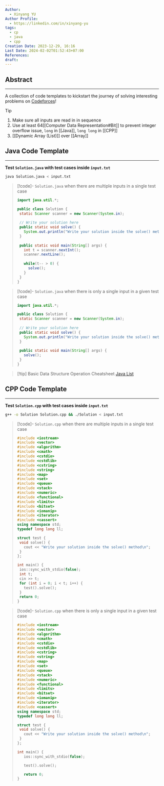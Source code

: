 ```yaml
---
Author:
  - Xinyang YU
Author Profile:
  - https://linkedin.com/in/xinyang-yu
tags:
  - cp
  - java
  - cpp
Creation Date: 2023-12-29, 16:16
Last Date: 2024-02-02T01:52:43+07:00
References: 
draft: 
---
```

## Abstract
---
A collection of code templates to kickstart the journey of solving interesting problems on [Codeforces](https://codeforces.com/)!

>[!tip]
>1. Make sure all inputs are read in in sequence 
>2. Use at least 64[[Computer Data Representation#Bit]] to prevent integer overflow issue, `long` in [[Java]], `long long` in [[CPP]]
>3. [[Dynamic Array (List)]] over [[Array]]


## Java Code Template
---
**Test `Solution.java` with test cases inside `input.txt`**
```bash
java Solution.java < input.txt
```

>[!code]- `Solution.java` when there are multiple inputs in a single test case
>```java title="Solution.java"
>import java.util.*;
>
>public class Solution {
>  static Scanner scanner = new Scanner(System.in);
>  
>  // Write your solution here
>  public static void solve() {
>    System.out.println("Write your solution inside the solve() method");
>  }
>  
>  public static void main(String[] args) {
>    int t = scanner.nextInt();
>    scanner.nextLine();
>    
>    while(t-- > 0) {
>      solve();
>    }
>  }
>}
>```

>[!code]- `Solution.java` when there is only a single input in a given test case
>```java title="Solution.java"
>import java.util.*;
> 
>public class Solution {
>  static Scanner scanner = new Scanner(System.in);
>  
>  // Write your solution here
>  public static void solve() {
>    System.out.println("Write your solution inside the solve() method");
>  }
>  
>  public static void main(String[] args) {
>    solve();
>  }
>}
>```

>[!tip] Basic Data Structure Operation Cheatsheet
>[Java List](https://chat.openai.com/share/81de8ffd-081b-4f69-8503-cc7d08be3b9f)


## CPP Code Template
---
**Test `Solution.cpp` with test cases inside `input.txt`**
```bash
g++ -o Solution Solution.cpp && ./Solution < input.txt
```

>[!code]- `Solution.cpp` when there are multiple inputs in a single test case
>```cpp title="Solution.cpp"
>#include <iostream>
>#include <vector>
>#include <algorithm>
>#include <cmath>
>#include <cstdio>
>#include <cstdlib>
>#include <cstring>
>#include <string>
>#include <map>
>#include <set>
>#include <queue>
>#include <stack>
>#include <numeric>
>#include <functional>
>#include <limits>
>#include <bitset>
>#include <iomanip>
>#include <iterator>
>#include <cassert>
>using namespace std;
>typedef long long ll;
>
>struct test {
>  void solve() {
>    cout << "Write your solution inside the solve() method\n";
>  }
>};
>
>int main() {
>  ios::sync_with_stdio(false);
>  int t;
>  cin >> t;
>  for (int i = 0; i < t; i++) {
>    test().solve();
>  }
>  return 0;
>}
>```



>[!code]- `Solution.cpp` when there is only a single input in a given test case
>```cpp title="Solution.cpp"
>#include <iostream>
>#include <vector>
>#include <algorithm>
>#include <cmath>
>#include <cstdio>
>#include <cstdlib>
>#include <cstring>
>#include <string>
>#include <map>
>#include <set>
>#include <queue>
>#include <stack>
>#include <numeric>
>#include <functional>
>#include <limits>
>#include <bitset>
>#include <iomanip>
>#include <iterator>
>#include <cassert>
>using namespace std;
>typedef long long ll;
>
>struct test {
>  void solve() {
>    cout << "Write your solution inside the solve() method\n";
>  }
>};
>
>int main() {
>    ios::sync_with_stdio(false);
>
>    test().solve();
>
>    return 0;
>}
>```